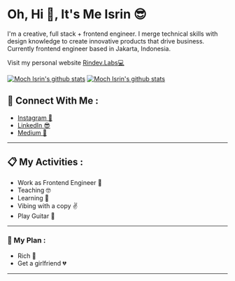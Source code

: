 # Oh, Hi 👋, It's Me Isrin 😎
<p>
    I'm a creative, full stack + frontend engineer. I merge technical skills with design knowledge to create innovative products that drive business. Currently frontend engineer based in Jakarta, Indonesia.
</p>

<p>Visit my personal website <a href="https://rindev-labs.vercel.app/" target="_blank">Rindev.Labs💻</a></p>

[![Moch Isrin's github stats](https://github-readme-stats.vercel.app/api?username=MochIsrin068&show_icons=true&theme=radical)](https://github.com/MochIsrin068) [![Moch Isrin's github stats](https://github-readme-stats.vercel.app/api/top-langs/?username=MochIsrin068&show_icons=true&theme=radical&layout=compact)](https://github.com/MochIsrin068)

## 💖 Connect With Me :

- <a href="https://www.instagram.com/is.rin98" target="_blank">Instagram 📸</a>
- <a href="https://www.linkedin.com/in/rindev" target="_blank">LinkedIn 😎</a>
- <a href="https://medium.com/@isrin068" target="_blank">Medium 📝</a>

<hr/>

## 📋 My Activities :

- Work as Frontend Engineer 💪
- Teaching 🤓
- Learning 🙌
- Vibing with a copy ✌️
- Play Guitar 🎸

<hr/>

### 📜 My Plan : 

- Rich 🤑
- Get a girlfriend 💔

<hr/>